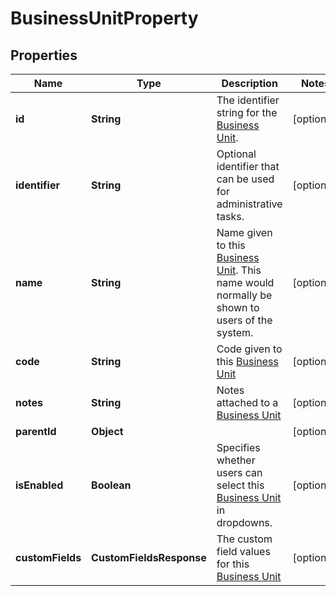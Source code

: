 

# BusinessUnitProperty


## Properties

| Name | Type | Description | Notes |
|------------ | ------------- | ------------- | -------------|
|**id** | **String** | The identifier string for the [Business Unit](https://developers.intellihr.io/docs/v1/). |  [optional] |
|**identifier** | **String** | Optional identifier that can be used for administrative tasks. |  [optional] |
|**name** | **String** | Name given to this [Business Unit](https://developers.intellihr.io/docs/v1/). This name would normally be shown to users of the system. |  [optional] |
|**code** | **String** | Code given to this [Business Unit](https://developers.intellihr.io/docs/v1/) |  [optional] |
|**notes** | **String** | Notes attached to a [Business Unit](https://developers.intellihr.io/docs/v1/) |  [optional] |
|**parentId** | **Object** |  |  [optional] |
|**isEnabled** | **Boolean** | Specifies whether users can select this [Business Unit](https://developers.intellihr.io/docs/v1/) in dropdowns. |  [optional] |
|**customFields** | **CustomFieldsResponse** | The custom field values for this [Business Unit](https://developers.intellihr.io/docs/v1/) |  [optional] |



